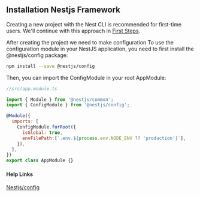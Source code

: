 ## Installation Nestjs Framework
Creating a new project with the Nest CLI is recommended for first-time users. We'll continue with this approach in [First Steps](https://docs.nestjs.com/first-steps).

After creating the project we need to make configuration
To use the configuration module in your NestJS application, you need to first install the @nestjs/config package:

```bash
npm install --save @nestjs/config
```

Then, you can import the ConfigModule in your root AppModule:

```javascript
//src/app.module.ts

import { Module } from '@nestjs/common';
import { ConfigModule } from '@nestjs/config';

@Module({
  imports: [
    ConfigModule.forRoot({
      isGlobal: true,
      envFilePath:[`.env.${process.env.NODE_ENV ?? 'production'}`],
    }),
  ],
})
export class AppModule {}
```



#### Help Links
[Nestjs/config](https://javascript.plainenglish.io/nestjs-how-to-store-read-and-validate-environment-variable-using-nestjs-config-40a5fa0702e4)